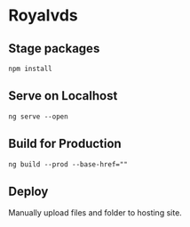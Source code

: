 # Royalvds

## Stage packages
`npm install`

## Serve on Localhost
`ng serve --open`

## Build for Production
`ng build --prod --base-href=""`

## Deploy
Manually upload files and folder to hosting site.
